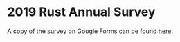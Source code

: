 # 2019 Rust Annual Survey

A copy of the survey on Google Forms can be found [here](https://forms.gle/mKPVzJ6aH3uABe3W7).